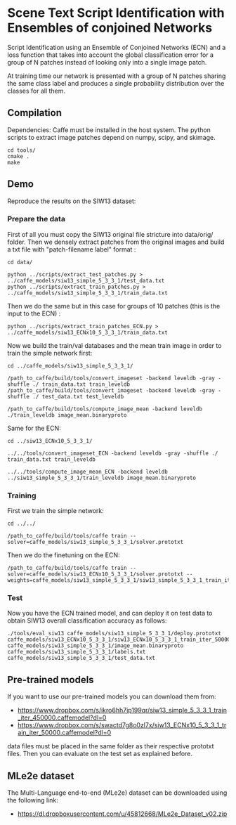 
# Scene Text Script Identification with Ensembles of conjoined Networks

Script Identification using an Ensemble of Conjoined Networks (ECN) and a loss function that takes into account the global classification error for a group of N patches instead of looking only into a single image patch. 

At training time our network is presented with a group of N patches sharing the same class label and produces a single probability distribution over the classes for all them.

## Compilation

Dependencies: Caffe must be installed in the host system. The python scripts to extract image patches depend on numpy, scipy, and skimage. 


```
cd tools/
cmake .
make
```

## Demo

Reproduce the results on the SIW13 dataset:


### Prepare the data

First of all you must copy the SIW13 original file stricture into data/orig/ folder. Then we densely extract patches from the original images and build a txt file with "patch-filename label" format :

```
cd data/

python ../scripts/extract_test_patches.py > ../caffe_models/siw13_simple_5_3_3_1/test_data.txt
python ../scripts/extract_train_patches.py > ../caffe_models/siw13_simple_5_3_3_1/train_data.txt
```

Then we do the same but in this case for groups of 10 patches (this is the input to the ECN) :

```
python ../scripts/extract_train_patches_ECN.py > ../caffe_models/siw13_ECNx10_5_3_3_1/train_data.txt
```

Now we build the train/val databases and the mean train image in order to train the simple network first:

```
cd ../caffe_models/siw13_simple_5_3_3_1/

/path_to_caffe/build/tools/convert_imageset -backend leveldb -gray -shuffle ./ train_data.txt train_leveldb
/path_to_caffe/build/tools/convert_imageset -backend leveldb -gray -shuffle ./ test_data.txt test_leveldb

/path_to_caffe/build/tools/compute_image_mean -backend leveldb ./train_leveldb image_mean.binaryproto
```

Same for the ECN:

```
cd ../siw13_ECNx10_5_3_3_1/

../../tools/convert_imageset_ECN -backend leveldb -gray -shuffle ./ train_data.txt train_leveldb

../../tools/compute_image_mean_ECN -backend leveldb ../siw13_simple_5_3_3_1/train_leveldb image_mean.binaryproto 

```

### Training

First we train the simple network:


```
cd ../../

/path_to_caffe/build/tools/caffe train --solver=caffe_models/siw13_simple_5_3_3_1/solver.prototxt
```

Then we do the finetuning on the ECN:


```
/path_to_caffe/build/tools/caffe train --solver=caffe_models/siw13_ECNx10_5_3_3_1/solver.prototxt --weights=caffe_models/siw13_simple_5_3_3_1/siw13_simple_5_3_3_1_train_iter_110000.caffemodel
```

### Test

Now you have the ECN trained model, and can deploy it on test data to obtain SIW13 overall classification accuracy as follows:

```
./tools/eval_siw13 caffe_models/siw13_simple_5_3_3_1/deploy.prototxt caffe_models/siw13_ECNx10_5_3_3_1/siw13_ECNx10_5_3_3_1_train_iter_50000.caffemodel caffe_models/siw13_simple_5_3_3_1/image_mean.binaryproto caffe_models/siw13_simple_5_3_3_1/labels.txt caffe_models/siw13_simple_5_3_3_1/test_data.txt
```

## Pre-trained models

If you want to use our pre-trained models you can download them from:

 - https://www.dropbox.com/s/ikro6hh7jp199qr/siw13_simple_5_3_3_1_train_iter_450000.caffemodel?dl=0
 - https://www.dropbox.com/s/swactd7g8o0zl7x/siw13_ECNx10_5_3_3_1_train_iter_50000.caffemodel?dl=0

data files must be placed in the same folder as their respective prototxt files. Then you can evaluate on the test set as explained before.


## MLe2e dataset

The Multi-Language end-to-end (MLe2e) dataset can be downloaded using the following link:

 - https://dl.dropboxusercontent.com/u/45812668/MLe2e_Dataset_v02.zip
